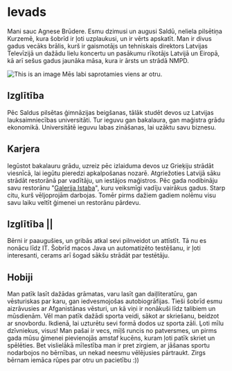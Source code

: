 # Ievads
Mani sauc Agnese Brūdere. Esmu dzimusi un augusi Saldū, neliela pilsētiņa Kurzemē, kura šobrīd ir ļoti uzplaukusi, un ir vērts apskatīt. Man ir divus gadus vecāks brālis, kurš ir gaismotājs un tehniskais direktors Latvijas Televīzijā un dažādu lielu koncertu un pasākumu rīkotājs Latvijā un Eiropā, kā arī sešus gadus jaunāka māsa, kura ir ārsts un strādā NMPD.

![This is an image](https://myoctocat.com/assets/images/base-octocat.svg)
Mēs labi saprotamies viens ar otru.

## Izglītība
Pēc Saldus pilsētas ģimnāzijas beigšanas, tālāk studēt devos uz Latvijas lauksaimniecības universitāti. Tur ieguvu gan bakalaura, gan maģistra grādu ekonomikā. Universitātē ieguvu labas zināšanas, lai uzāktu savu biznesu.

## Karjera
Iegūstot bakalauru grādu, uzreiz pēc izlaiduma devos uz Grieķiju strādāt viesnīcā, lai iegūtu pieredzi apkalpošanas nozarē. Atgriežoties Latvijā sāku strādāt restorānā par vadītāju, un iestājos maģistros. Pēc gada nodibināju savu restorānu "[Galerija Istaba](https://www.facebook.com/galerijaISTABA)", kuru veiksmīgi vadīju vairākus gadus. Starp citu, kurš vēljoprojām darbojas. Tomēr pirms dažiem gadiem nolēmu visu savu laiku veltīt ģimenei un restorānu pārdevu. 

## Izglītība ||
Bērni ir paaugušies, un gribās atkal sevi pilnveidot un attīstīt. Tā nu es nonācu līdz IT. Šobrīd macos Java un automatizēto testēšanu, ir ļoti interesanti, cerams arī šogad sākšu strādāt par testētāju.

## Hobiji
Man patīk lasīt dažādas grāmatas, varu lasīt gan daiļliteratūru, gan vēsturiskas par karu, gan iedvesmojošas autobiogrāfijas. Tieši šobrīd esmu aizrāvusies ar Afganistānas vēsturi, un kā viņi ir nonākuši līdz talibiem un mūsdienām. 
Vēl man patīk dažādi sporta veidi, sākot ar skriešanu, beidzot ar snovbordu. Ikdienā, lai uzturētu sevi formā dodos uz sporta zāli. Ļoti mīlu dzīvniekus, visus! Man pašai ir vecs, mīļš runcis no patversmes, un pirms gada mūsu ģimenei pievienojās amstaf kucēns, kuram ļoti patīk skriet un spēlēties. Bet vislielākā mīlestība man ir pret zirgiem, ar jāšanas sportu nodarbojos no bērnības, un nekad neesmu vēlējusies pārtraukt. Zirgs bērnam iemāca rūpes par otru un pacietību :))        
